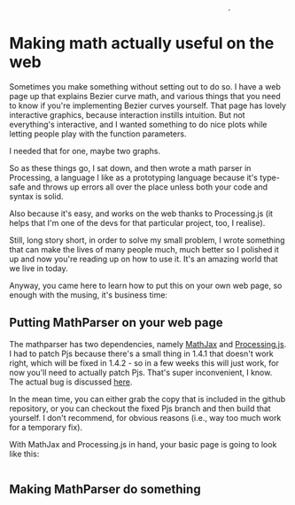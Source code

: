                                                            .
Making math actually useful on the web
======================================

Sometimes you make something without setting out to do so.
I have a web page up that explains Bezier curve math, and
various things that you need to know if you're implementing
Bezier curves yourself. That page has lovely interactive
graphics, because interaction instills intuition. But not
everything's interactive, and I wanted something to do nice
plots while letting people play with the function parameters.

I needed that for one, maybe two graphs.

So as these things go, I sat down, and then wrote a math
parser in Processing, a language I like as a prototyping
language because it's type-safe and throws up errors all
over the place unless both your code and syntax is solid.

Also because it's easy, and works on the web thanks to
Processing.js (it helps that I'm one of the devs for that
particular project, too, I realise).

Still, long story short, in order to solve my small
problem, I wrote something that can make the lives of
many people much, much better so I polished it up and now
you're reading up on how to use it. It's an amazing world
that we live in today.

Anyway, you came here to learn how to put this on your
own web page, so enough with the musing, it's business time:

Putting MathParser on your web page
-----------------------------------

The mathparser has two dependencies, namely [MathJax](http://mathjax.org)
and [Processing.js](http://processingjs.org). I had to patch Pjs because
there's a small thing in 1.4.1 that doesn't work right, which will be
fixed in 1.4.2 - so in a few weeks this will just work, for now you'll
need to actually patch Pjs. That's super inconvenient, I know. The
actual bug is discussed [here](https://processing-js.lighthouseapp.com/projects/41284/tickets/1889).

In the mean time, you can either grab the copy that is included
in the github repository, or you can checkout the fixed Pjs
branch and then build that yourself. I don't recommend, for
obvious reasons (i.e., way too much work for a temporary fix).

With MathJax and Processing.js in hand, your basic page is
going to look like this:

``` html

```

Making MathParser do something
------------------------------

